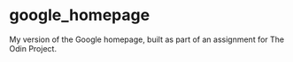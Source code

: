 # google_homepage
My version of the Google homepage, built as part of an assignment for The Odin Project.
